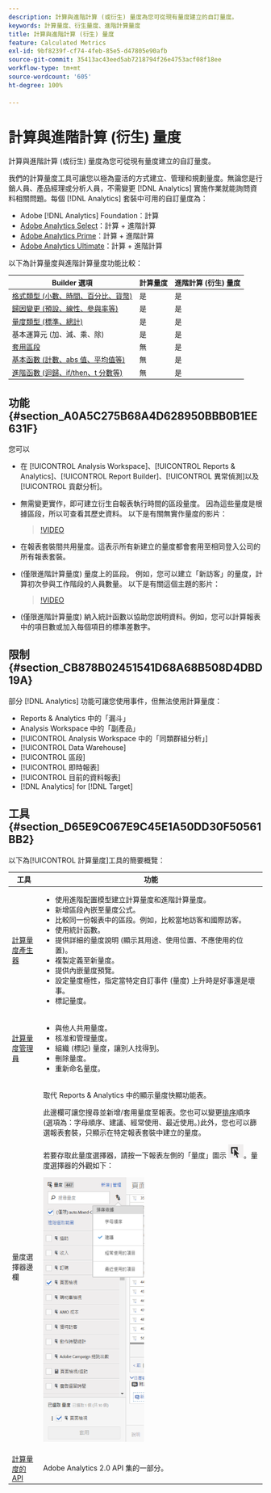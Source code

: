 ```yaml
---
description: 計算與進階計算 (或衍生) 量度為您可從現有量度建立的自訂量度。
keywords: 計算量度、衍生量度、進階計算量度
title: 計算與進階計算 (衍生) 量度
feature: Calculated Metrics
exl-id: 9bf8239f-cf74-4feb-85e5-d47805e90afb
source-git-commit: 35413ac43eed5ab7218794f26e4753acf08f18ee
workflow-type: tm+mt
source-wordcount: '605'
ht-degree: 100%

---
```


# 計算與進階計算 (衍生) 量度

計算與進階計算 (或衍生) 量度為您可從現有量度建立的自訂量度。

我們的計算量度工具可讓您以極為靈活的方式建立、管理和規劃量度。無論您是行銷人員、產品經理或分析人員，不需變更 [!DNL Analytics] 實施作業就能詢問資料相關問題。每個 [!DNL Analytics] 套裝中可用的自訂量度為：

* Adobe [!DNL Analytics] Foundation：計算
* [Adobe Analytics Select](https://www.adobe.com/tw/data-analytics-cloud/analytics/select.html)：計算 + 進階計算
* [Adobe Analytics Prime](https://www.adobe.com/tw/data-analytics-cloud/analytics/prime.html)：計算 + 進階計算
* [Adobe Analytics Ultimate](https://www.adobe.com/tw/data-analytics-cloud/analytics/ultimate.html)：計算 + 進階計算

以下為計算量度與進階計算量度功能比較：

| Builder 選項 | 計算量度 | 進階計算 (衍生) 量度 |
|---|---|---|
| [格式類型 (小數、時間、百分比、貨幣)](/help/components/c-calcmetrics/c-workflow/cm-workflow/c-build-metrics/cm-build-metrics.md) | 是 | 是 |
| [歸因變更 (預設、線性、參與率等)](/help/components/c-calcmetrics/c-workflow/cm-workflow/c-build-metrics/m-metric-type-alloc.md) | 是 | 是 |
| [量度類型 (標準、總計)](/help/components/c-calcmetrics/c-workflow/cm-workflow/c-build-metrics/m-metric-type-alloc.md) | 是 | 是 |
| 基本運算元 (加、減、乘、除) | 是 | 是 |
| [套用區段](/help/components/c-calcmetrics/c-workflow/cm-workflow/c-build-metrics/metrics-with-segments.md) | 無 | 是 |
| [基本函數 (計數、abs 值、平均值等)](/help/components/c-calcmetrics/cm-reference/cm-functions.md) | 無 | 是 |
| [進階函數 (迴歸、if/then、t 分數等)](/help/components/c-calcmetrics/cm-reference/cm-adv-functions.md) | 無 | 是 |

## 功能 {#section_A0A5C275B68A4D628950BBB0B1EE631F}

您可以

* 在 [!UICONTROL Analysis Workspace]、[!UICONTROL Reports &amp; Analytics]、[!UICONTROL Report Builder]、[!UICONTROL 異常偵測]以及[!UICONTROL 貢獻分析]。
* 無需變更實作，即可建立衍生自報表執行時間的區段量度。 因為這些量度是根據區段，所以可查看其歷史資料。 以下是有關無實作量度的影片：

   >[!VIDEO](https://video.tv.adobe.com/v/25407/?quality=12)

* 在報表套裝間共用量度。這表示所有新建立的量度都會套用至相同登入公司的所有報表套裝。
* (僅限進階計算量度) 量度上的區段。 例如，您可以建立「新訪客」的量度，計算初次參與工作階段的人員數量。 以下是有關這個主題的影片：

   >[!VIDEO](https://video.tv.adobe.com/v/25409/?quality=12)

* (僅限進階計算量度) 納入統計函數以協助您說明資料。例如，您可以計算報表中的項目數或加入每個項目的標準差數字。

## 限制 {#section_CB878B02451541D68A68B508D4DBD19A}

部分 [!DNL Analytics] 功能可讓您使用事件，但無法使用計算量度：

* Reports &amp; Analytics 中的「漏斗」
* Analysis Workspace 中的「副產品」
* [!UICONTROL Analysis Workspace 中的「同類群組分析」]
* [!UICONTROL Data Warehouse]
* [!UICONTROL 區段]
* [!UICONTROL 即時報表]
* [!UICONTROL 目前的資料報表]
* [!DNL Analytics] for [!DNL Target]

## 工具 {#section_D65E9C067E9C45E1A50DD30F50561BB2}

以下為[!UICONTROL 計算量度]工具的簡要概覽：

<table id="table_520AFE97DB514958ABE23FD3C9CE0ABD"> 
 <thead> 
  <tr> 
   <th colname="col1" class="entry"> 工具 </th> 
   <th colname="col2" class="entry"> 功能 </th> 
  </tr>
 </thead>
 <tbody> 
  <tr> 
   <td colname="col1"><a href="/help/components/c-calcmetrics/c-workflow/cm-workflow/c-build-metrics/cm-build-metrics.md"  > 計算量度產生器</a> </td> 
   <td colname="col2"> 
    <ul id="ul_E6F02AB9DF204C2F9A0AC92A31594B3E"> 
     <li id="li_A4A6E716374243A190C539A3F4A41C0C">使用進階配置模型建立計算量度和進階計算量度。 </li> 
     <li id="li_C8C97BA4E227463E98077ABA5818FFC6">新增區段內嵌至量度公式。 </li> 
     <li id="li_8503D9E06A3C46569B5CDB4B90F72446">比較同一份報表中的區段。例如，比較當地訪客和國際訪客。 </li> 
     <li id="li_4B528FDE1F96400DBA0D3276408FF919">使用統計函數。 </li> 
     <li id="li_C1162B1EA6784B8189A8A87E2B0DA79A">提供詳細的量度說明 (顯示其用途、使用位置、不應使用的位置)。 </li> 
     <li id="li_DEA13F5E8BF94AF1B311C467FE6E2A74">複製定義至新量度。 </li> 
     <li id="li_8C21F55015D44910904202D2BF74221C">提供內嵌量度預覽。 </li> 
     <li id="li_3704F66C321C477F9D4F52E068C231BD">設定量度極性，指定當特定自訂事件 (量度) 上升時是好事還是壞事。 </li> 
     <li id="li_9D45319FA965476FB1C90DE8AA72BBD7">標記量度。 </li> 
    </ul> </td> 
  </tr> 
  <tr> 
   <td colname="col1"><a href="/help/components/c-calcmetrics/c-workflow/cm-workflow/cm-manager.md"  > 計算量度管理員</a> </td> 
   <td colname="col2"> 
    <ul id="ul_E4D20D5DD3904CC6A85785B5BD4C1B1E"> 
     <li id="li_E0B216BA1478406EB6212263DF71D85B">與他人共用量度。 </li> 
     <li id="li_96EB16FAF3454211AAEF78EA5B08927F">核准和管理量度。 </li> 
     <li id="li_3ADBD2428EAC4B0AA61222D87C3AF2B7">組織 (標記) 量度，讓別人找得到。 </li> 
     <li id="li_726F3C3390744E49BA63606FE196880E">刪除量度。 </li> 
     <li id="li_F306BA4FA8AF4A6E987BA62634659A2F">重新命名量度。 </li> 
    </ul> </td> 
  </tr> 
  <tr> 
   <td colname="col1"> 量度選擇器邊欄 </td> 
   <td colname="col2"> <p>取代 <span class="uicontrol"> Reports &amp; Analytics</span> 中的<span class="uicontrol">顯示量度</span>快顯功能表。 </p> <p>此邊欄可讓您搜尋並新增/套用量度至報表。您也可以變更<a href="/help/components/c-calcmetrics/c-workflow/cm-workflow/cm-finding.md"  >排序</a>順序 (選項為：字母順序、建議、經常使用、最近使用。)此外，您也可以篩選報表套裝，只顯示在特定報表套裝中建立的量度。 </p> <p>若要存取此量度選擇器，請按一下報表左側的「量度」圖示 <img placement="inline"  src="assets/metrics_icon.png" width="30px" id="image_2C6F20B4E634486B95BACD4CA47EF991" />。量度選擇器的外觀如下： </p> <p><img src="assets/metrics_rail.png" width="200px" id="image_379523E9AFEC4CF08D20C42C740AA358" /> </p> </td> 
  </tr> 
  <tr> 
   <td colname="col1"><a href="https://www.adobe.io/apis/experiencecloud/analytics/docs.html#!AdobeDocs/analytics-2.0-apis/master/README.md"  > 計算量度的 API</a> </td> 
   <td colname="col2"> <p>Adobe Analytics 2.0 API 集的一部分。 </p> </td> 
  </tr> 
 </tbody> 
</table>
